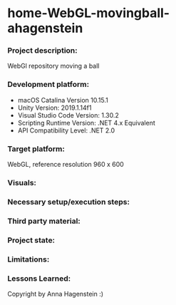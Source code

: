 # home-WebGL-movingball-ahagenstein


### Project description: 
WebGl repository moving a ball  

### Development platform: 
- macOS Catalina Version 10.15.1 
- Unity Version: 2019.1.14f1
- Visual Studio Code Version: 1.30.2
- Scripting Runtime Version: .NET 4.x Equivalent
- API Compatibility Level: .NET 2.0
         
### Target platform: 
WebGL, reference resolution 960 x 600

### Visuals: 


### Necessary setup/execution steps: 


### Third party material: 



### Project state: 



### Limitations: 



### Lessons Learned: 



Copyright by Anna Hagenstein :)

